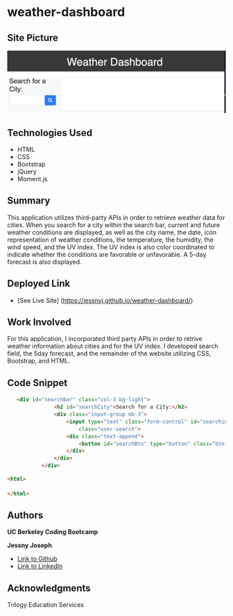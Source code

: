 # weather-dashboard

## Site Picture
![Site](./Assets/weather-dashboard.png)

## Technologies Used
* HTML
* CSS
* Bootstrap
* jQuery
* Moment.js

## Summary
This application utilizes third-party APIs in order to retrieve
weather data for cities. When you search for a city within the search bar, current and future weather conditions are displayed, as well as the city name, the date, icon representation of weather conditions, the temperature, the humidity, the wind speed, and the UV index. The UV index is also color coordinated to indicate whether the conditions are favorable or unfavorable. A 5-day forecast is also displayed.

## Deployed Link

* [See Live Site] (https://jessnyj.github.io/weather-dashboard/)

## Work Involved
For this application, I incorporated third party APIs in order to retrive weather information about cities and for the UV index. I developed search field, the 5day forecast, and the remainder of the website utilizing CSS, Bootstrap, and HTML.

 ## Code Snippet
 ```html
    <div id="searchbar" class="col-3 bg-light">
                <h2 id="searchCity">Search for a City:</h2>
                <div class="input-group mb-3">
                    <input type="text" class="form-control" id="searchinput" type="search" aria-label="Search"
                        class="user-search">
                    <div class="text-append">
                        <button id="searchBtn" type="button" class="btn btn-primary"><i class="fas fa-search"></i></button>
                    </div>
                </div>
            </div>
```

```html
<html>

</html>
```


## Authors
**UC Berkeley Coding Bootcamp**

**Jessny Joseph** 
- [Link to Github](https://github.com/jessnyj)
- [Link to LinkedIn](https://www.linkedin.com/in/jessny-joseph-361515201)



## Acknowledgments
Trilogy Education Services
